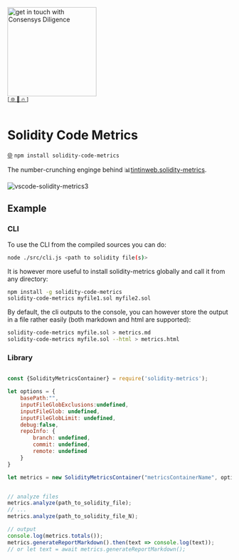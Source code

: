 [<img width="200" alt="get in touch with Consensys Diligence" src="https://user-images.githubusercontent.com/2865694/56826101-91dcf380-685b-11e9-937c-af49c2510aa0.png">](https://diligence.consensys.net)<br/>
<sup>
[[  🌐  ](https://diligence.consensys.net)  [  📩  ](https://github.com/ConsenSys/vscode-solidity-metrics/blob/master/mailto:diligence@consensys.net)  [  🔥  ](https://consensys.github.io/diligence/)]
</sup><br/><br/>


# Solidity Code Metrics

[🌐](https://www.npmjs.com/package/solidity-code-metrics) `npm install solidity-code-metrics` 

The number-crunching enginge behind 📊[tintinweb.solidity-metrics](https://marketplace.visualstudio.com/items?itemName=tintinweb.solidity-metrics).

![vscode-solidity-metrics3](https://user-images.githubusercontent.com/2865694/78451004-0252de00-7683-11ea-93d7-4c5dc436a14b.gif)

## Example

### CLI

To use the CLI from the compiled sources you can do:

```sh
node ./src/cli.js <path to solidity file(s)>
``` 

It is however more useful to install solidity-metrics globally and call it from any directory:

```sh
npm install -g solidity-code-metrics
solidity-code-metrics myfile1.sol myfile2.sol
```

By default, the cli outputs to the console, you can however store the output in a file rather easily (both markdown and html are supported):

```sh
solidity-code-metrics myfile.sol > metrics.md
solidity-code-metrics myfile.sol --html > metrics.html
```


### Library

```js

const {SolidityMetricsContainer} = require('solidity-metrics');

let options = {
    basePath:"",
    inputFileGlobExclusions:undefined,
    inputFileGlob: undefined,
    inputFileGlobLimit: undefined,
    debug:false,
    repoInfo: {
        branch: undefined,
        commit: undefined,
        remote: undefined
    }    
}

let metrics = new SolidityMetricsContainer("metricsContainerName", options);


// analyze files
metrics.analyze(path_to_solidity_file);
// ...
metrics.analyze(path_to_solidity_file_N);

// output
console.log(metrics.totals());
metrics.generateReportMarkdown().then(text => console.log(text));
// or let text = await metrics.generateReportMarkdown();
```
